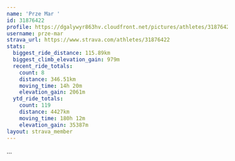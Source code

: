 ```yaml
---
name: 'Prze Mar '
id: 31876422
profile: https://dgalywyr863hv.cloudfront.net/pictures/athletes/31876422/22548952/3/large.jpg
username: prze-mar
strava_url: https://www.strava.com/athletes/31876422
stats:
  biggest_ride_distance: 115.89km
  biggest_climb_elevation_gain: 979m
  recent_ride_totals:
    count: 8
    distance: 346.51km
    moving_time: 14h 20m
    elevation_gain: 2061m
  ytd_ride_totals:
    count: 119
    distance: 4427km
    moving_time: 180h 12m
    elevation_gain: 35387m
layout: strava_member
--- 
```

...
